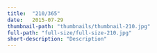 ```yaml
---
title:  "210/365"
date:   2015-07-29
thumbnail-path: "thumbnails/thumbnail-210.jpg"
full-path: "full-size/full-size-210.jpg"
short-description: "Description"
---
```

